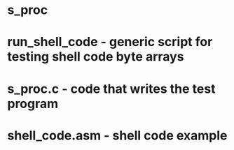 # s_proc
run_shell_code - generic script for testing shell code byte arrays
==============
s_proc.c - code that writes the test program
========
shell_code.asm - shell code example
==============

